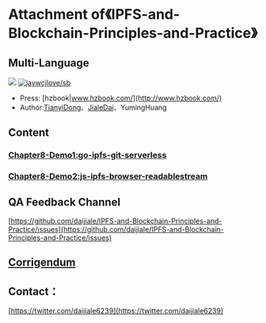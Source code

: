 # Attachment of《IPFS-and-Blockchain-Principles-and-Practice》

## Multi-Language

[![](https://img.shields.io/badge/Lang-English-blue.svg)](README.md)  [![jaywcjlove/sb](https://jaywcjlove.github.io/sb/lang/chinese.svg)](README-zh.md)


- Press: [hzbook|www.hzbook.com/](http://www.hzbook.com/)
- Author:[TianyiDong](https://github.com/dongtianyi)、[JialeDai](https://github.com/daijiale)、YumingHuang

## Content

### [Chapter8-Demo1:go-ipfs-git-serverless](https://github.com/daijiale/IPFS-and-Blockchain-Principles-and-Practice/tree/master/Demo1-go-ipfs-git-serverless)

### [Chapter8-Demo2:js-ipfs-browser-readablestream](https://github.com/daijiale/IPFS-and-Blockchain-Principles-and-Practice/tree/master/Demo2-js-ipfs-browser-readablestream)

## QA Feedback Channel

[https://github.com/daijiale/IPFS-and-Blockchain-Principles-and-Practice/issues](https://github.com/daijiale/IPFS-and-Blockchain-Principles-and-Practice/issues)


## [Corrigendum](Corrigendum.md)

## Contact：

[https://twitter.com/daijiale6239](https://twitter.com/daijiale6239)